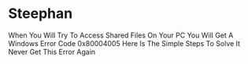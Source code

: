 # Steephan
When You Will Try To Access Shared Files On Your PC You Will Get A Windows Error Code 0x80004005 Here Is The Simple Steps To Solve It Never Get This Error Again
